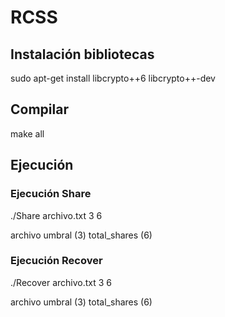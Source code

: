 # RCSS
## Instalación bibliotecas
sudo apt-get install libcrypto++6 libcrypto++-dev

## Compilar
make all

## Ejecución

### Ejecución Share

./Share archivo.txt 3 6 

archivo umbral (3) total_shares (6)

### Ejecución Recover

./Recover archivo.txt 3 6

archivo umbral (3) total_shares (6)
